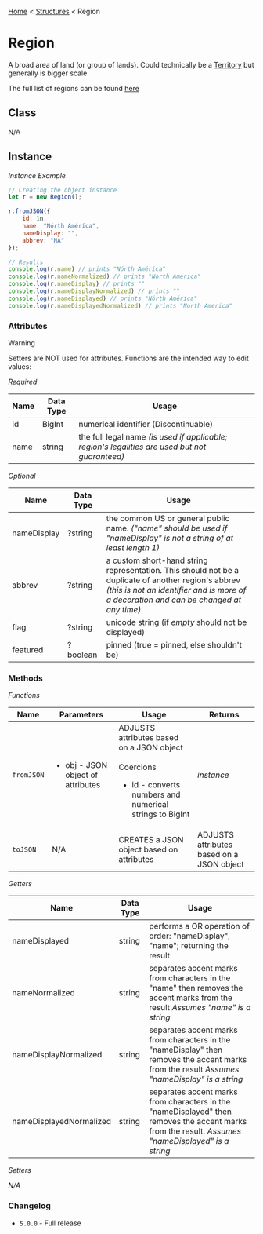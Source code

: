 [Home](../../readme.md) < [Structures](./_.md) < Region

# Region

A broad area of land (or group of lands). Could technically be a [Territory](./territory.md) but generally is bigger scale

The full list of regions can be found [here](../collections/regions.md)

## Class

N/A

## Instance

*Instance Example*
```js
// Creating the object instance
let r = new Region();

r.fromJSON({
    id: 1n,
    name: "Nórth Améríca",
    nameDisplay: "",
    abbrev: "NA"
});

// Results
console.log(r.name) // prints "Nórth Améríca"
console.log(r.nameNormalized) // prints "North America"
console.log(r.nameDisplay) // prints ""
console.log(r.nameDisplayNormalized) // prints ""
console.log(r.nameDisplayed) // prints "Nórth Améríca"
console.log(r.nameDisplayedNormalized) // prints "North America"
```

### Attributes

> [!WARNING]
> Setters are NOT used for attributes. Functions are the intended way to edit values:

*Required*

| Name | Data Type | Usage
| - | - | - |
| id | BigInt | numerical identifier (Discontinuable)
| name | string | the full legal name *(is used if applicable; region's legalities are used but not guaranteed)*

*Optional*

| Name | Data Type | Usage
| - | - | - |
| nameDisplay | ?string | the common US or general public name. _("name" should be used if "nameDisplay" is not a string of at least length 1)_
| abbrev | ?string | a custom short-hand string representation. This should not be a duplicate of another region's abbrev _(this is not an identifier and is more of a decoration and can be changed at any time)_
| flag | ?string | unicode string (if *empty* should not be displayed)
| featured | ?boolean | pinned (true = pinned, else shouldn't be)

### Methods

*Functions*

| Name | Parameters | Usage | Returns
| - | - | - | - |
| `fromJSON` | <ul><li>obj - JSON object of attributes</li></ul> | ADJUSTS attributes based on a JSON object<br><br>Coercions<ul><li>id - converts numbers and numerical strings to BigInt</li></ul> | *instance*
| `toJSON` | N/A | CREATES a JSON object based on attributes | ADJUSTS attributes based on a JSON object | *instance* | Object

*Getters*

| Name | Data Type | Usage
| - | - | - |
| nameDisplayed | string | performs a OR operation of order: "nameDisplay", "name"; returning the result
| nameNormalized | string | separates accent marks from characters in the "name" then removes the accent marks from the result *Assumes "name" is a string*
| nameDisplayNormalized | string | separates accent marks from characters in the "nameDisplay" then removes the accent marks from the result *Assumes "nameDisplay" is a string*
| nameDisplayedNormalized | string | separates accent marks from characters in the "nameDisplayed" then removes the accent marks from the result. *Assumes "nameDisplayed" is a string*

*Setters*

*N/A*

### Changelog

* `5.0.0` - Full release